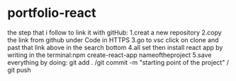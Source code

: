 # portfolio-react
the step that i follow to link it with gitHub: 
1.creat a new repository 
2.copy the link from github under Code in HTTPS
3.go to vsc click on clone and past that link above in the search bottom
4.all set then install react app by writing in the terminal:npm create-react-app nameoftheproject
5.save everything by doing: git add . /git commit -m "starting point of the project" / git push